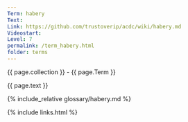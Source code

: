 ```yaml
---
Term: habery
Text: 
Link: https://github.com/trustoverip/acdc/wiki/habery.md
Videostart: 
Level: 7
permalink: /term_habery.html
folder: terms
---
```


{{ page.collection }} - {{ page.Term }}

   {{ page.text }}

{% include_relative glossary/habery.md %}

 {% include links.html %} 
